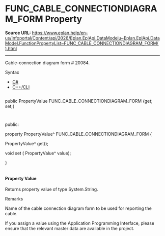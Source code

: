 # FUNC_CABLE_CONNECTIONDIAGRAM_FORM Property

**Source URL:** https://www.eplan.help/en-us/Infoportal/Content/api/2026/Eplan.EplApi.DataModelu~Eplan.EplApi.DataModel.FunctionPropertyList~FUNC_CABLE_CONNECTIONDIAGRAM_FORM().html

---

Cable-connection diagram form # 20084.

Syntax

- [C#](#i-syntax-CS)
- [C++/CLI](#i-syntax-CPP2005)

```
```
public PropertyValue FUNC_CABLE_CONNECTIONDIAGRAM_FORM {get; set;}
```
```

```
```
public:

property PropertyValue^ FUNC_CABLE_CONNECTIONDIAGRAM_FORM {

   PropertyValue^ get();

   void set (    PropertyValue^ value);

}
```
```

#### Property Value

Returns property value of type System.String.

Remarks

Name of the cable connection diagram form to be used for reporting the cable.

If you assign a value using the Application Programming Interface, please ensure that the relevant master data are available in the project.
